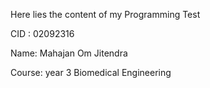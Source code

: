 Here lies the content of my Programming Test

CID : 02092316

Name: Mahajan Om Jitendra 

Course: year 3 Biomedical Engineering 
